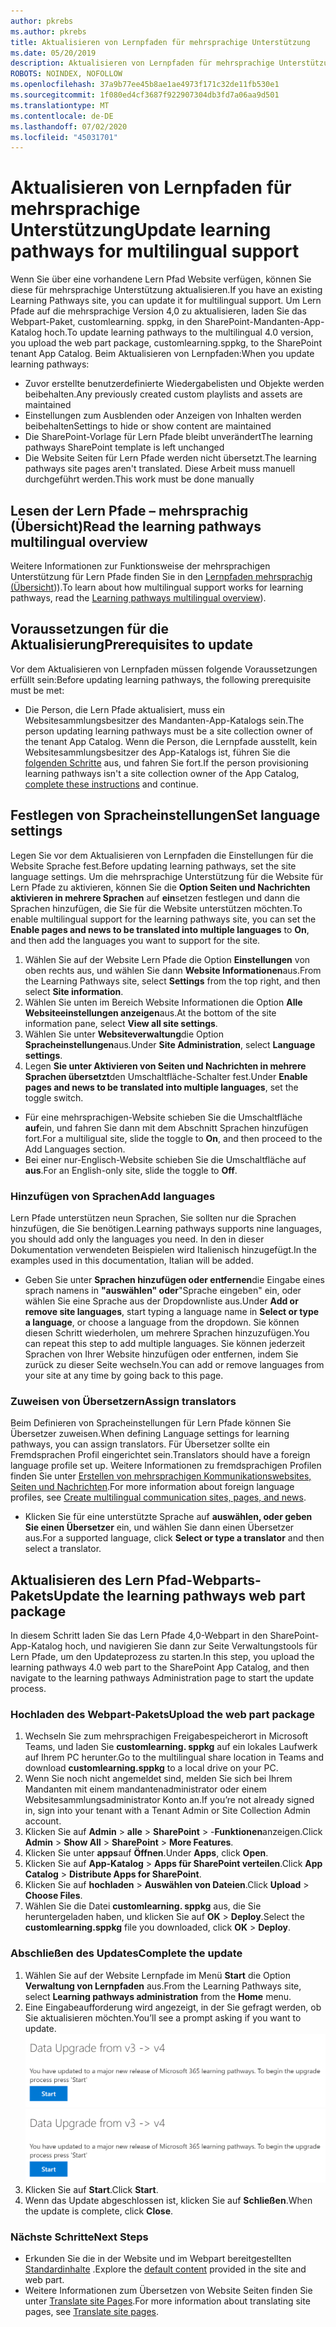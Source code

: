 ```yaml
---
author: pkrebs
ms.author: pkrebs
title: Aktualisieren von Lernpfaden für mehrsprachige Unterstützung
ms.date: 05/20/2019
description: Aktualisieren von Lernpfaden für mehrsprachige Unterstützung
ROBOTS: NOINDEX, NOFOLLOW
ms.openlocfilehash: 37a9b77ee45b8ae1ae4973f171c32de11fb530e1
ms.sourcegitcommit: 1f080ed4cf3687f922907304db3fd7a06aa9d501
ms.translationtype: MT
ms.contentlocale: de-DE
ms.lasthandoff: 07/02/2020
ms.locfileid: "45031701"
---
```

# <a name="update-learning-pathways-for-multilingual-support"></a><span data-ttu-id="fd6f8-103">Aktualisieren von Lernpfaden für mehrsprachige Unterstützung</span><span class="sxs-lookup"><span data-stu-id="fd6f8-103">Update learning pathways for multilingual support</span></span>
<span data-ttu-id="fd6f8-104">Wenn Sie über eine vorhandene Lern Pfad Website verfügen, können Sie diese für mehrsprachige Unterstützung aktualisieren.</span><span class="sxs-lookup"><span data-stu-id="fd6f8-104">If you have an existing Learning Pathways site, you can update it for multilingual support.</span></span> <span data-ttu-id="fd6f8-105">Um Lern Pfade auf die mehrsprachige Version 4,0 zu aktualisieren, laden Sie das Webpart-Paket, customlearning. sppkg, in den SharePoint-Mandanten-App-Katalog hoch.</span><span class="sxs-lookup"><span data-stu-id="fd6f8-105">To update learning pathways to the multilingual 4.0 version, you upload the web part package, customlearning.sppkg, to the SharePoint tenant App Catalog.</span></span> <span data-ttu-id="fd6f8-106">Beim Aktualisieren von Lernpfaden:</span><span class="sxs-lookup"><span data-stu-id="fd6f8-106">When you update learning pathways:</span></span>  

- <span data-ttu-id="fd6f8-107">Zuvor erstellte benutzerdefinierte Wiedergabelisten und Objekte werden beibehalten.</span><span class="sxs-lookup"><span data-stu-id="fd6f8-107">Any previously created custom playlists and assets are maintained</span></span>
- <span data-ttu-id="fd6f8-108">Einstellungen zum Ausblenden oder Anzeigen von Inhalten werden beibehalten</span><span class="sxs-lookup"><span data-stu-id="fd6f8-108">Settings to hide or show content are maintained</span></span>
- <span data-ttu-id="fd6f8-109">Die SharePoint-Vorlage für Lern Pfade bleibt unverändert</span><span class="sxs-lookup"><span data-stu-id="fd6f8-109">The learning pathways SharePoint template is left unchanged</span></span>
- <span data-ttu-id="fd6f8-110">Die Website Seiten für Lern Pfade werden nicht übersetzt.</span><span class="sxs-lookup"><span data-stu-id="fd6f8-110">The learning pathways site pages aren't translated.</span></span> <span data-ttu-id="fd6f8-111">Diese Arbeit muss manuell durchgeführt werden.</span><span class="sxs-lookup"><span data-stu-id="fd6f8-111">This work must be done manually</span></span>

## <a name="read-the-learning-pathways-multilingual-overview"></a><span data-ttu-id="fd6f8-112">Lesen der Lern Pfade – mehrsprachig (Übersicht)</span><span class="sxs-lookup"><span data-stu-id="fd6f8-112">Read the learning pathways multilingual overview</span></span>
<span data-ttu-id="fd6f8-113">Weitere Informationen zur Funktionsweise der mehrsprachigen Unterstützung für Lern Pfade finden Sie in den [Lernpfaden mehrsprachig (Übersicht](custom_overview_ml.md))).</span><span class="sxs-lookup"><span data-stu-id="fd6f8-113">To learn about how multilingual support works for learning pathways, read the [Learning pathways multilingual overview](custom_overview_ml.md)).</span></span> 

## <a name="prerequisites-to-update"></a><span data-ttu-id="fd6f8-114">Voraussetzungen für die Aktualisierung</span><span class="sxs-lookup"><span data-stu-id="fd6f8-114">Prerequisites to update</span></span>
<span data-ttu-id="fd6f8-115">Vor dem Aktualisieren von Lernpfaden müssen folgende Voraussetzungen erfüllt sein:</span><span class="sxs-lookup"><span data-stu-id="fd6f8-115">Before updating learning pathways, the following prerequisite must be met:</span></span>
- <span data-ttu-id="fd6f8-116">Die Person, die Lern Pfade aktualisiert, muss ein Websitesammlungsbesitzer des Mandanten-App-Katalogs sein.</span><span class="sxs-lookup"><span data-stu-id="fd6f8-116">The person updating learning pathways must be a site collection owner of the tenant App Catalog.</span></span> <span data-ttu-id="fd6f8-117">Wenn die Person, die Lernpfade ausstellt, kein Websitesammlungsbesitzer des App-Katalogs ist, führen Sie die [folgenden Schritte](addappadmin.md) aus, und fahren Sie fort.</span><span class="sxs-lookup"><span data-stu-id="fd6f8-117">If the person provisioning learning pathways isn't a site collection owner of the App Catalog, [complete these instructions](addappadmin.md) and continue.</span></span> 

## <a name="set-language-settings"></a><span data-ttu-id="fd6f8-118">Festlegen von Spracheinstellungen</span><span class="sxs-lookup"><span data-stu-id="fd6f8-118">Set language settings</span></span> 
<span data-ttu-id="fd6f8-119">Legen Sie vor dem Aktualisieren von Lernpfaden die Einstellungen für die Website Sprache fest.</span><span class="sxs-lookup"><span data-stu-id="fd6f8-119">Before updating learning pathways, set the site language settings.</span></span> <span data-ttu-id="fd6f8-120">Um die mehrsprachige Unterstützung für die Website für Lern Pfade zu aktivieren, können Sie die **Option Seiten und Nachrichten aktivieren in mehrere Sprachen** auf **ein**setzen festlegen und dann die Sprachen hinzufügen, die Sie für die Website unterstützen möchten.</span><span class="sxs-lookup"><span data-stu-id="fd6f8-120">To enable multilingual support for the learning pathways site, you can set the **Enable pages and news to be translated into multiple languages** to **On**, and then add the languages you want to support for the site.</span></span>
1.  <span data-ttu-id="fd6f8-121">Wählen Sie auf der Website Lern Pfade die Option **Einstellungen** von oben rechts aus, und wählen Sie dann **Website Informationen**aus.</span><span class="sxs-lookup"><span data-stu-id="fd6f8-121">From the Learning Pathways site, select **Settings** from the top right, and then select **Site information**.</span></span>
2.  <span data-ttu-id="fd6f8-122">Wählen Sie unten im Bereich Website Informationen die Option **Alle Websiteeinstellungen anzeigen**aus.</span><span class="sxs-lookup"><span data-stu-id="fd6f8-122">At the bottom of the site information pane, select **View all site settings**.</span></span>
3.  <span data-ttu-id="fd6f8-123">Wählen Sie unter **Websiteverwaltung**die Option **Spracheinstellungen**aus.</span><span class="sxs-lookup"><span data-stu-id="fd6f8-123">Under **Site Administration**, select **Language settings**.</span></span>
4.  <span data-ttu-id="fd6f8-124">Legen **Sie unter Aktivieren von Seiten und Nachrichten in mehrere Sprachen übersetzt**den Umschaltfläche-Schalter fest.</span><span class="sxs-lookup"><span data-stu-id="fd6f8-124">Under **Enable pages and news to be translated into multiple languages**, set the toggle switch.</span></span> 
- <span data-ttu-id="fd6f8-125">Für eine mehrsprachigen-Website schieben Sie die Umschaltfläche **auf**ein, und fahren Sie dann mit dem Abschnitt Sprachen hinzufügen fort.</span><span class="sxs-lookup"><span data-stu-id="fd6f8-125">For a multiligual site, slide the toggle to **On**, and then proceed to the Add Languages section.</span></span> 
- <span data-ttu-id="fd6f8-126">Bei einer nur-Englisch-Website schieben Sie die Umschaltfläche auf **aus**.</span><span class="sxs-lookup"><span data-stu-id="fd6f8-126">For an English-only site, slide the toggle to **Off**.</span></span>

### <a name="add-languages"></a><span data-ttu-id="fd6f8-127">Hinzufügen von Sprachen</span><span class="sxs-lookup"><span data-stu-id="fd6f8-127">Add languages</span></span>
<span data-ttu-id="fd6f8-128">Lern Pfade unterstützen neun Sprachen, Sie sollten nur die Sprachen hinzufügen, die Sie benötigen.</span><span class="sxs-lookup"><span data-stu-id="fd6f8-128">Learning pathways supports nine languages, you should add only the languages you need.</span></span> <span data-ttu-id="fd6f8-129">In den in dieser Dokumentation verwendeten Beispielen wird Italienisch hinzugefügt.</span><span class="sxs-lookup"><span data-stu-id="fd6f8-129">In the examples used in this documentation, Italian will be added.</span></span> 
- <span data-ttu-id="fd6f8-130">Geben Sie unter **Sprachen hinzufügen oder entfernen**die Eingabe eines sprach namens in **"auswählen" oder**"Sprache eingeben" ein, oder wählen Sie eine Sprache aus der Dropdownliste aus.</span><span class="sxs-lookup"><span data-stu-id="fd6f8-130">Under **Add or remove site languages**, start typing a language name in **Select or type a language**, or choose a language from the dropdown.</span></span> <span data-ttu-id="fd6f8-131">Sie können diesen Schritt wiederholen, um mehrere Sprachen hinzuzufügen.</span><span class="sxs-lookup"><span data-stu-id="fd6f8-131">You can repeat this step to add multiple languages.</span></span> <span data-ttu-id="fd6f8-132">Sie können jederzeit Sprachen von Ihrer Website hinzufügen oder entfernen, indem Sie zurück zu dieser Seite wechseln.</span><span class="sxs-lookup"><span data-stu-id="fd6f8-132">You can add or remove languages from your site at any time by going back to this page.</span></span>
 
### <a name="assign-translators"></a><span data-ttu-id="fd6f8-133">Zuweisen von Übersetzern</span><span class="sxs-lookup"><span data-stu-id="fd6f8-133">Assign translators</span></span>
<span data-ttu-id="fd6f8-134">Beim Definieren von Spracheinstellungen für Lern Pfade können Sie Übersetzer zuweisen.</span><span class="sxs-lookup"><span data-stu-id="fd6f8-134">When defining Language settings for learning pathways, you can assign translators.</span></span> <span data-ttu-id="fd6f8-135">Für Übersetzer sollte ein Fremdsprachen Profil eingerichtet sein.</span><span class="sxs-lookup"><span data-stu-id="fd6f8-135">Translators should have a foreign language profile set up.</span></span> <span data-ttu-id="fd6f8-136">Weitere Informationen zu fremdsprachigen Profilen finden Sie unter [Erstellen von mehrsprachigen Kommunikationswebsites, Seiten und Nachrichten](https://support.office.com/article/2bb7d610-5453-41c6-a0e8-6f40b3ed750c).</span><span class="sxs-lookup"><span data-stu-id="fd6f8-136">For more information about foreign language profiles, see [Create multilingual communication sites, pages, and news](https://support.office.com/article/2bb7d610-5453-41c6-a0e8-6f40b3ed750c).</span></span>  
- <span data-ttu-id="fd6f8-137">Klicken Sie für eine unterstützte Sprache auf **auswählen, oder geben Sie einen Übersetzer** ein, und wählen Sie dann einen Übersetzer aus.</span><span class="sxs-lookup"><span data-stu-id="fd6f8-137">For a supported language, click **Select or type a translator** and then select a translator.</span></span> 

## <a name="update-the-learning-pathways-web-part-package"></a><span data-ttu-id="fd6f8-138">Aktualisieren des Lern Pfad-Webparts-Pakets</span><span class="sxs-lookup"><span data-stu-id="fd6f8-138">Update the learning pathways web part package</span></span>
<span data-ttu-id="fd6f8-139">In diesem Schritt laden Sie das Lern Pfade 4,0-Webpart in den SharePoint-App-Katalog hoch, und navigieren Sie dann zur Seite Verwaltungstools für Lern Pfade, um den Updateprozess zu starten.</span><span class="sxs-lookup"><span data-stu-id="fd6f8-139">In this step, you upload the learning pathways 4.0 web part to the SharePoint App Catalog, and then navigate to the learning pathways Administration page to start the update process.</span></span>

### <a name="upload-the-web-part-package"></a><span data-ttu-id="fd6f8-140">Hochladen des Webpart-Pakets</span><span class="sxs-lookup"><span data-stu-id="fd6f8-140">Upload the web part package</span></span>
1.  <span data-ttu-id="fd6f8-141">Wechseln Sie zum mehrsprachigen Freigabespeicherort in Microsoft Teams, und laden Sie **customlearning. sppkg** auf ein lokales Laufwerk auf Ihrem PC herunter.</span><span class="sxs-lookup"><span data-stu-id="fd6f8-141">Go to the multilingual share location in Teams and download **customlearning.sppkg** to a local drive on your PC.</span></span> 
2.  <span data-ttu-id="fd6f8-142">Wenn Sie noch nicht angemeldet sind, melden Sie sich bei Ihrem Mandanten mit einem mandantenadministrator oder einem Websitesammlungsadministrator Konto an.</span><span class="sxs-lookup"><span data-stu-id="fd6f8-142">If you’re not already signed in, sign into your tenant with a Tenant Admin or Site Collection Admin account.</span></span> 
3.  <span data-ttu-id="fd6f8-143">Klicken Sie auf **Admin**  >  **alle**  >  **SharePoint**  >  -**Funktionen**anzeigen.</span><span class="sxs-lookup"><span data-stu-id="fd6f8-143">Click **Admin** > **Show All** > **SharePoint** > **More Features**.</span></span> 
4.  <span data-ttu-id="fd6f8-144">Klicken Sie unter **apps**auf **Öffnen**.</span><span class="sxs-lookup"><span data-stu-id="fd6f8-144">Under **Apps**, click **Open**.</span></span> 
5.  <span data-ttu-id="fd6f8-145">Klicken Sie auf **App-Katalog**  >  **Apps für SharePoint verteilen**.</span><span class="sxs-lookup"><span data-stu-id="fd6f8-145">Click **App Catalog** > **Distribute Apps for SharePoint**.</span></span> 
6.  <span data-ttu-id="fd6f8-146">Klicken Sie auf **hochladen**  >  **Auswählen von Dateien**.</span><span class="sxs-lookup"><span data-stu-id="fd6f8-146">Click **Upload** > **Choose Files**.</span></span> 
7.  <span data-ttu-id="fd6f8-147">Wählen Sie die Datei **customlearning. sppkg** aus, die Sie heruntergeladen haben, und klicken Sie auf **OK**  >  **Deploy**.</span><span class="sxs-lookup"><span data-stu-id="fd6f8-147">Select the **customlearning.sppkg** file you downloaded, click **OK** > **Deploy**.</span></span> 

### <a name="complete-the-update"></a><span data-ttu-id="fd6f8-148">Abschließen des Updates</span><span class="sxs-lookup"><span data-stu-id="fd6f8-148">Complete the update</span></span>
1.  <span data-ttu-id="fd6f8-149">Wählen Sie auf der Website Lernpfade im Menü **Start** die Option **Verwaltung von Lernpfaden** aus.</span><span class="sxs-lookup"><span data-stu-id="fd6f8-149">From the Learning Pathways site, select **Learning pathways administration** from the **Home** menu.</span></span> 
2.  <span data-ttu-id="fd6f8-150">Eine Eingabeaufforderung wird angezeigt, in der Sie gefragt werden, ob Sie aktualisieren möchten.</span><span class="sxs-lookup"><span data-stu-id="fd6f8-150">You’ll see a prompt asking if you want to update.</span></span> 
<span data-ttu-id="fd6f8-151">![custom_update_adminprompt_ml.png](media/custom_update_adminprompt_ml.png)</span><span class="sxs-lookup"><span data-stu-id="fd6f8-151">![custom_update_adminprompt_ml.png](media/custom_update_adminprompt_ml.png)</span></span>
3.  <span data-ttu-id="fd6f8-152">Klicken Sie auf **Start**.</span><span class="sxs-lookup"><span data-stu-id="fd6f8-152">Click **Start**.</span></span> 
4. <span data-ttu-id="fd6f8-153">Wenn das Update abgeschlossen ist, klicken Sie auf **Schließen**.</span><span class="sxs-lookup"><span data-stu-id="fd6f8-153">When the update is complete, click **Close**.</span></span> 

### <a name="next-steps"></a><span data-ttu-id="fd6f8-154">Nächste Schritte</span><span class="sxs-lookup"><span data-stu-id="fd6f8-154">Next Steps</span></span>
- <span data-ttu-id="fd6f8-155">Erkunden Sie die in der Website und im Webpart bereitgestellten [Standardinhalte](custom_exploresite.md) .</span><span class="sxs-lookup"><span data-stu-id="fd6f8-155">Explore the [default content](custom_exploresite.md) provided in the site and web part.</span></span>
- <span data-ttu-id="fd6f8-156">Weitere Informationen zum Übersetzen von Website Seiten finden Sie unter [Translate site Pages](custom_translate_page_ml.md).</span><span class="sxs-lookup"><span data-stu-id="fd6f8-156">For more information about translating site pages, see [Translate site pages](custom_translate_page_ml.md).</span></span> 

